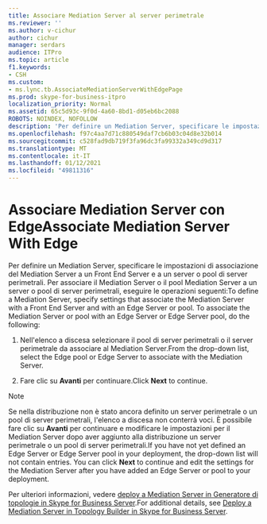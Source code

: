 ```yaml
---
title: Associare Mediation Server al server perimetrale
ms.reviewer: ''
ms.author: v-cichur
author: cichur
manager: serdars
audience: ITPro
ms.topic: article
f1.keywords:
- CSH
ms.custom:
- ms.lync.tb.AssociateMediationServerWithEdgePage
ms.prod: skype-for-business-itpro
localization_priority: Normal
ms.assetid: 65c5d93c-9f0d-4a60-8bd1-d05eb6bc2088
ROBOTS: NOINDEX, NOFOLLOW
description: 'Per definire un Mediation Server, specificare le impostazioni di associazione del Mediation Server a un Front End Server e a un server o pool di server perimetrali. Per associare il Mediation Server o il pool Mediation Server a un server o pool di server perimetrali, eseguire le operazioni seguenti:'
ms.openlocfilehash: f97c4aa7d71c880549daf7cb6b03c04d8e32b014
ms.sourcegitcommit: c528fad9db719f3fa96dc3fa99332a349cd9d317
ms.translationtype: MT
ms.contentlocale: it-IT
ms.lasthandoff: 01/12/2021
ms.locfileid: "49811316"
---
```

# <a name="associate-mediation-server-with-edge"></a><span data-ttu-id="3189d-104">Associare Mediation Server con Edge</span><span class="sxs-lookup"><span data-stu-id="3189d-104">Associate Mediation Server With Edge</span></span>
 
<span data-ttu-id="3189d-p102">Per definire un Mediation Server, specificare le impostazioni di associazione del Mediation Server a un Front End Server e a un server o pool di server perimetrali. Per associare il Mediation Server o il pool Mediation Server a un server o pool di server perimetrali, eseguire le operazioni seguenti:</span><span class="sxs-lookup"><span data-stu-id="3189d-p102">To define a Mediation Server, specify settings that associate the Mediation Server with a Front End Server and with an Edge Server or pool. To associate the Mediation Server or pool with an Edge Server or Edge Server pool, do the following:</span></span>
  
1. <span data-ttu-id="3189d-107">Nell'elenco a discesa selezionare il pool di server perimetrali o il server perimetrale da associare al Mediation Server.</span><span class="sxs-lookup"><span data-stu-id="3189d-107">From the drop-down list, select the Edge pool or Edge Server to associate with the Mediation Server.</span></span>
    
2. <span data-ttu-id="3189d-108">Fare clic su **Avanti** per continuare.</span><span class="sxs-lookup"><span data-stu-id="3189d-108">Click **Next** to continue.</span></span>
    
> [!NOTE]
> <span data-ttu-id="3189d-p103">Se nella distribuzione non è stato ancora definito un server perimetrale o un pool di server perimetrali, l'elenco a discesa non conterrà voci. È possibile fare clic su **Avanti** per continuare e modificare le impostazioni per il Mediation Server dopo aver aggiunto alla distribuzione un server perimetrale o un pool di server perimetrali.</span><span class="sxs-lookup"><span data-stu-id="3189d-p103">If you have not yet defined an Edge Server or Edge Server pool in your deployment, the drop-down list will not contain entries. You can click **Next** to continue and edit the settings for the Mediation Server after you have added an Edge Server or pool to your deployment.</span></span>
  
<span data-ttu-id="3189d-111">Per ulteriori informazioni, vedere [deploy a Mediation Server in Generatore di topologie in Skype for Business Server](../../../deploy/deploy-enterprise-voice/deploy-a-mediation-server.md).</span><span class="sxs-lookup"><span data-stu-id="3189d-111">For additional details, see [Deploy a Mediation Server in Topology Builder in Skype for Business Server](../../../deploy/deploy-enterprise-voice/deploy-a-mediation-server.md).</span></span>
  

